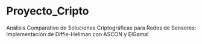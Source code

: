 # Proyecto_Cripto
Análisis Comparativo de Soluciones Criptográficas para Redes de Sensores: Implementación de Diffie-Hellman con ASCON y ElGamal
